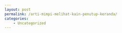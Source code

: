 ```yaml
---
layout: post
permalink: /arti-mimpi-melihat-kain-penutup-keranda/
categories:
    - Uncategorized
---
```


